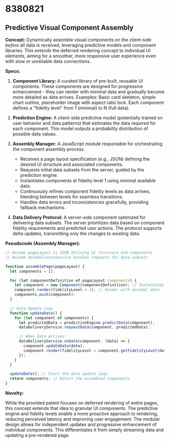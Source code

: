 # 8380821

## Predictive Visual Component Assembly

**Concept:** Dynamically assemble visual components on the client-side *before* all data is received, leveraging predictive models and component libraries. This extends the deferred rendering concept to individual UI elements, aiming for a smoother, more responsive user experience even with slow or unreliable data connections.

**Specs:**

1.  **Component Library:** A curated library of pre-built, reusable UI components. These components are designed for progressive enhancement - they can render with minimal data and gradually become more detailed as data arrives. Examples: Basic card skeleton, simple chart outline, placeholder image with aspect ratio lock. Each component defines a "fidelity level" from 1 (minimal) to N (full data).

2.  **Prediction Engine:** A client-side predictive model (potentially trained on user behavior and data patterns) that estimates the data required for each component. This model outputs a probability distribution of possible data values.

3.  **Assembly Manager:** A JavaScript module responsible for orchestrating the component assembly process. 

    *   Receives a page layout specification (e.g., JSON) defining the desired UI structure and associated components.
    *   Requests initial data subsets from the server, guided by the prediction engine.
    *   Instantiates components at fidelity level 1 using minimal available data.
    *   Continuously refines component fidelity levels as data arrives, blending between levels for seamless transitions.
    *   Handles data errors and inconsistencies gracefully, providing fallback mechanisms.

4.  **Data Delivery Protocol:**  A server-side component optimized for delivering data subsets. The server prioritizes data based on component fidelity requirements and predicted user actions. The protocol supports delta updates, transmitting only the changes to existing data.

**Pseudocode (Assembly Manager):**

```javascript
// Assume pageLayout is JSON defining UI structure and components
// Assume dataDeliveryService handles requests for data subsets

function assemblePage(pageLayout) {
  let components = [];

  for (let componentDefinition of pageLayout.components) {
    let component = new Component(componentDefinition); // Instantiate basic component
    component.render(fidelityLevel = 1); // Render with minimal data
    components.push(component);
  }

  // Data Update Loop
  function updateData() {
    for (let component of components) {
      let predictedData = predictionEngine.predictData(component);
      dataDeliveryService.requestData(component, predictedData);

      // When Data Arrives:
      dataDeliveryService.onData(component, (data) => {
        component.updateData(data);
        component.render(fidelityLevel = component.getFidelityLevel(data));
      });
    }
  }

  updateData(); // Start the data update loop
  return components; // Return the assembled components
}
```

**Novelty:** 

While the provided patent focuses on deferred rendering of entire pages, this concept extends that idea to granular UI components. The predictive engine and fidelity levels enable a more proactive approach to rendering, reducing perceived latency and improving user engagement. The modular design allows for independent updates and progressive enhancement of individual components. This differentiates it from simply streaming data and updating a pre-rendered page.